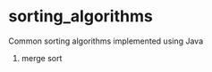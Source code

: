 sorting_algorithms
==================

Common sorting algorithms implemented using Java

1. merge sort 

